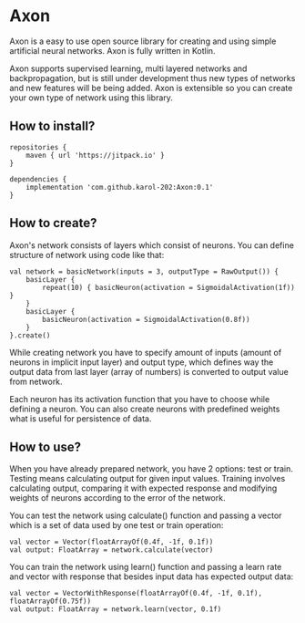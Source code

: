 # Axon
Axon is a easy to use open source library for creating and using simple artificial neural networks.
Axon is fully written in Kotlin.

Axon supports supervised learning, multi layered networks and backpropagation,
but is still under development thus new types of networks and new features will be being added.
Axon is extensible so you can create your own type of network using this library.

## How to install?
```
repositories {
    maven { url 'https://jitpack.io' }
}

dependencies {
    implementation 'com.github.karol-202:Axon:0.1'
}
```

## How to create?
Axon's network consists of layers which consist of neurons. You can define structure of network
using code like that:
```
val network = basicNetwork(inputs = 3, outputType = RawOutput()) {
    basicLayer { 
        repeat(10) { basicNeuron(activation = SigmoidalActivation(1f)) }
    }
    basicLayer { 
        basicNeuron(activation = SigmoidalActivation(0.8f))
    }
}.create()
```
While creating network you have to specify amount of inputs (amount of neurons in implicit input layer)
and output type, which defines way the output data from last layer (array of numbers) is converted to
output value from network.

Each neuron has its activation function that you have to choose while defining a neuron.
You can also create neurons with predefined weights what is useful for persistence of data.

## How to use?
When you have already prepared network, you have 2 options: test or train.
Testing means calculating output for given input values.
Training involves calculating output, comparing it with expected response and
modifying weights of neurons according to the error of the network.

You can test the network using calculate() function and passing a vector
which is a set of data used by one test or train operation:
```
val vector = Vector(floatArrayOf(0.4f, -1f, 0.1f))
val output: FloatArray = network.calculate(vector)
```

You can train the network using learn() function and passing a learn rate and vector with response
that besides input data has expected output data:
```
val vector = VectorWithResponse(floatArrayOf(0.4f, -1f, 0.1f), floatArrayOf(0.75f))
val output: FloatArray = network.learn(vector, 0.1f)
```
